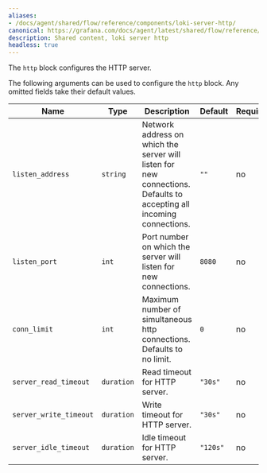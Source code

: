 ```yaml
---
aliases:
- /docs/agent/shared/flow/reference/components/loki-server-http/
canonical: https://grafana.com/docs/agent/latest/shared/flow/reference/components/loki-server-http/
description: Shared content, loki server http
headless: true
---
```


The `http` block configures the HTTP server.

The following arguments can be used to configure the `http` block. Any omitted
fields take their default values.

 Name                   | Type       | Description                                                                                                          | Default  | Required
------------------------|------------|----------------------------------------------------------------------------------------------------------------------|----------|----------
 `listen_address`       | `string`   | Network address on which the server will listen for new connections. Defaults to accepting all incoming connections. | `""`     | no
 `listen_port`          | `int`      | Port number on which the server will listen for new connections.                                                     | `8080`   | no
 `conn_limit`           | `int`      | Maximum number of simultaneous http connections. Defaults to no limit.                                               | `0`      | no
 `server_read_timeout`  | `duration` | Read timeout for HTTP server.                                                                                        | `"30s"`  | no
 `server_write_timeout` | `duration` | Write timeout for HTTP server.                                                                                       | `"30s"`  | no
 `server_idle_timeout`  | `duration` | Idle timeout for HTTP server.                                                                                        | `"120s"` | no
